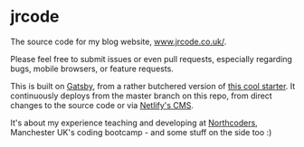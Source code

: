 # jrcode

The source code for my blog website, www.jrcode.co.uk/.

Please feel free to submit issues or even pull requests, especially regarding bugs, mobile browsers, or feature requests.

This is built on [Gatsby](https://www.gatsbyjs.org/), from a rather butchered version of [this cool starter](https://github.com/AustinGreen/gatsby-starter-netlify-cms). It continuously deploys from the master branch on this repo, from direct changes to the source code or via [Netlify's CMS](https://www.netlifycms.org/).

It's about my experience teaching and developing at [Northcoders](https://northcoders.com/), Manchester UK's coding bootcamp - and some stuff on the side too :)